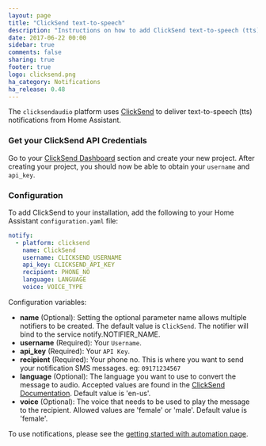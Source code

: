 ```yaml
---
layout: page
title: "ClickSend text-to-speech"
description: "Instructions on how to add ClickSend text-to-speech (tts) notifications to Home Assistant."
date: 2017-06-22 00:00
sidebar: true
comments: false
sharing: true
footer: true
logo: clicksend.png
ha_category: Notifications
ha_release: 0.48
---
```



The `clicksendaudio` platform uses [ClickSend](https://clicksend.com) to deliver text-to-speech (tts) notifications from Home Assistant.

### Get your ClickSend API Credentials
Go to your [ClickSend Dashboard](https://dashboard.clicksend.com) section and create your new project. After creating your project, you should now be able to obtain your `username` and `api_key`.

### Configuration
To add ClickSend to your installation, add the following to your Home Assistant `configuration.yaml` file:

```yaml
notify:
  - platform: clicksend
    name: ClickSend
    username: CLICKSEND_USERNAME
    api_key: CLICKSEND_API_KEY
    recipient: PHONE_NO
    language: LANGUAGE
    voice: VOICE_TYPE
```

Configuration variables:

* **name** (Optional): Setting the optional parameter name allows multiple notifiers to be created. The default value is `ClickSend`. The notifier will bind to the service notify.NOTIFIER_NAME.
* **username** (Required): Your `Username`.
* **api_key** (Required): Your `API Key`.
* **recipient** (Required): Your phone no. This is where you want to send your notification SMS messages. eg: `09171234567`
* **language** (Optional): The language you want to use to convert the message to audio. Accepted values are found in the [ClickSend Documentation](http://docs.clicksend.apiary.io/#reference/voice/voice-languages). Default value is 'en-us'.
* **voice** (Optional): The voice that needs to be used to play the message to the recipient. Allowed values are 'female' or 'male'. Default value is 'female'.

To use notifications, please see the [getting started with automation page](https://home-assistant.io/getting-started/automation/).
